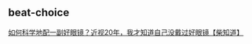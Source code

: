 ## beat-choice


[如何科学地配一副好眼镜？近视20年，我才知道自己没戴过好眼镜【柴知道】](https://www.bilibili.com/video/BV1Sy42187RW/)





